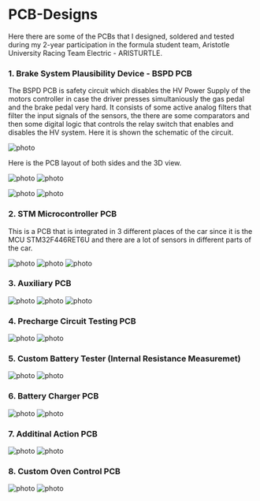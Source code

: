 # PCB-Designs

Here there are some of the PCBs that I designed, soldered and tested during my 2-year participation in the formula student team, Aristotle University Racing Team Electric - ARISTURTLE. 

### 1. Brake System Plausibility Device - BSPD PCB

The BSPD PCB is safety circuit which disables the HV Power Supply of the motors controller in case the driver presses simultaniously the gas pedal and the brake pedal very hard. It consists of some active analog filters that filter the input signals of the sensors, the there are some comparators and then some digital logic that controls the relay switch that enables and disables the HV system. Here it is shown the schematic of the circuit.

![photo](Screenshots/Screenshot_4.png)

Here is the PCB layout of both sides and the 3D view.

![photo](Screenshots/Screenshot_25.png)
![photo](Screenshots/Screenshot_26.png)

![photo](Screenshots/Screenshot_5.png)
![photo](Screenshots/Screenshot_6.png)

### 2. STM Microcontroller PCB

This is a PCB that is integrated in 3 different places of the car since it is the MCU STM32F446RET6U and there are a lot of sensors in different parts of the car.

![photo](Screenshots/Screenshot_1.png)
![photo](Screenshots/Screenshot_2.png)
![photo](Screenshots/Screenshot_3.png)

### 3. Auxiliary PCB

![photo](Screenshots/Screenshot_7.png)
![photo](Screenshots/Screenshot_8.png)
![photo](Screenshots/Screenshot_9.png)

### 4. Precharge Circuit Testing PCB

![photo](Screenshots/Screenshot_30.png)
![photo](Screenshots/Screenshot_31.png)

### 5. Custom Battery Tester (Internal Resistance Measuremet)

![photo](Screenshots/Screenshot_10.png)
![photo](Screenshots/Screenshot_11.png)

### 6. Battery Charger PCB

![photo](Screenshots/Screenshot_14.png)
![photo](Screenshots/Screenshot_15.png)

### 7. Additinal Action PCB

![photo](Screenshots/Screenshot_12.png)
![photo](Screenshots/Screenshot_13.png)

### 8. Custom Oven Control PCB

![photo](Screenshots/Screenshot_28.png)
![photo](Screenshots/Screenshot_29.png)







